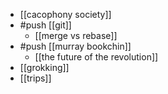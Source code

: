 - [[cacophony society]]
- #push [[git]]
	- [[merge vs rebase]]
- #push [[murray bookchin]]
	- [[the future of the revolution]]
- [[grokking]]
- [[trips]]